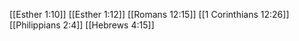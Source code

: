 [[Esther 1:10]]
[[Esther 1:12]]
[[Romans 12:15]]
[[1 Corinthians 12:26]]
[[Philippians 2:4]]
[[Hebrews 4:15]]
